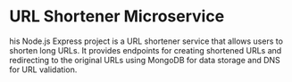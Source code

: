 # URL Shortener Microservice

his Node.js Express project is a URL shortener service that allows users to shorten long URLs. It provides endpoints for creating shortened URLs and redirecting to the original URLs using MongoDB for data storage and DNS for URL validation.
